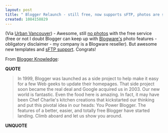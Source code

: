 ```yaml
---
layout: post
title: " Blogger Relaunch - still free, now supports sFTP, photos are still not free"
created: 1084158829
---
```

(Via <a href="http://www.urbanvancouver.com/node/view/235">Urban Vancouver</a>) - Awesome, still <a href="http://help.blogger.com/bin/answer.py?answer=324&#38;topic=17">no photos</a> with the free service (free or not I doubt Blogger can keep up with <a href="http://blog.blogware.com/blog">Blogware's</a> photo features  - obligatory disclaimer - my company is a Blogware reseller).  But awesome new templates and <a href="http://help.blogger.com/bin/answer.py?answer=91&#38;topic=14">sFTP support</a>.  Congrats!

From <a href="http://blogger.com/knowledge/2004/05/great-blogger-relaunch.pyra">Blogger Knowledge</a>:
<p><strong>QUOTE</strong></p><blockquote>In 1999, Blogger was launched as a side project to help make it easy for a few Web geeks to update their homepages. That side project soon became the real deal and Google acquired us in 2003. Our new world is fantastic. Even the food here is amazing. In fact, it may have been Chef Charlie's kitchen creations that kickstarted our thinking and put this pivotal idea in our heads: You Power Blogger. The features of a better, easier, and totally free Blogger have started landing. Climb aboard and let us show you around.</blockquote><p><strong>UNQUOTE</strong></p>

